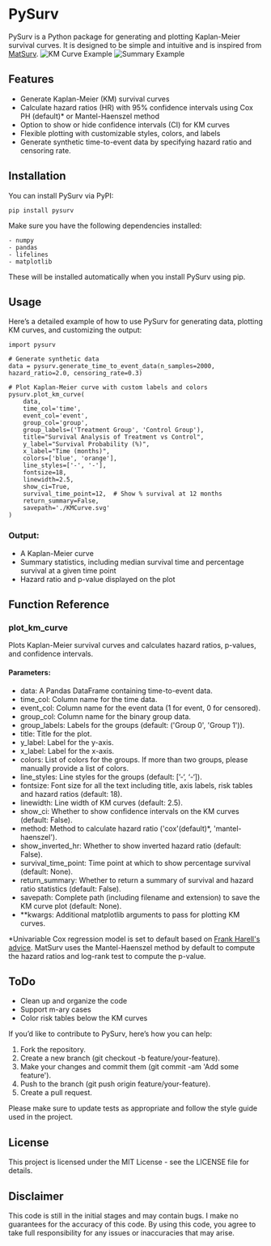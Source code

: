 # PySurv

PySurv is a Python package for generating and plotting Kaplan-Meier survival curves. It is designed to be simple and intuitive and is inspired from [MatSurv](https://github.com/aebergl/MatSurv).
![KM Curve Example](images/KMCurve.png)
![Summary Example](images/Summary.png)

## Features

- Generate Kaplan-Meier (KM) survival curves
- Calculate hazard ratios (HR) with 95% confidence intervals using Cox PH (default)* or Mantel-Haenszel method
- Option to show or hide confidence intervals (CI) for KM curves
- Flexible plotting with customizable styles, colors, and labels
- Generate synthetic time-to-event data by specifying hazard ratio and censoring rate.

## Installation

You can install PySurv via PyPI:
```
pip install pysurv
```
Make sure you have the following dependencies installed:
```
- numpy
- pandas
- lifelines
- matplotlib
```
These will be installed automatically when you install PySurv using pip.

## Usage

Here’s a detailed example of how to use PySurv for generating data, plotting KM curves, and customizing the output:
```
import pysurv

# Generate synthetic data
data = pysurv.generate_time_to_event_data(n_samples=2000, hazard_ratio=2.0, censoring_rate=0.3)

# Plot Kaplan-Meier curve with custom labels and colors
pysurv.plot_km_curve(
    data, 
    time_col='time', 
    event_col='event', 
    group_col='group', 
    group_labels=('Treatment Group', 'Control Group'),
    title="Survival Analysis of Treatment vs Control",
    y_label="Survival Probability (%)",
    x_label="Time (months)",
    colors=['blue', 'orange'], 
    line_styles=['-', '-'],
    fontsize=18,
    linewidth=2.5,
    show_ci=True,
    survival_time_point=12,  # Show % survival at 12 months
    return_summary=False,
    savepath='./KMCurve.svg'
)
```

### Output:

- A Kaplan-Meier curve
- Summary statistics, including median survival time and percentage survival at a given time point
- Hazard ratio and p-value displayed on the plot

## Function Reference

### plot_km_curve

Plots Kaplan-Meier survival curves and calculates hazard ratios, p-values, and confidence intervals.

#### Parameters:
- data: A Pandas DataFrame containing time-to-event data.
- time_col: Column name for the time data.
- event_col: Column name for the event data (1 for event, 0 for censored).
- group_col: Column name for the binary group data.
- group_labels: Labels for the groups (default: ('Group 0', 'Group 1')).
- title: Title for the plot.
- y_label: Label for the y-axis.
- x_label: Label for the x-axis.
- colors: List of colors for the groups. If more than two groups, please manually provide a list of colors.
- line_styles: Line styles for the groups (default: [’-‘, ‘-‘]).
- fontsize: Font size for all the text including title, axis labels, risk tables and hazard ratios (default: 18).
- linewidth: Line width of KM curves (default: 2.5).
- show_ci: Whether to show confidence intervals on the KM curves (default: False).
- method: Method to calculate hazard ratio ('cox'(default)*, 'mantel-haenszel').
- show_inverted_hr: Whether to show inverted hazard ratio (default: False).
- survival_time_point: Time point at which to show percentage survival (default: None).
- return_summary: Whether to return a summary of survival and hazard ratio statistics (default: False).
- savepath: Complete path (including filename and extension) to save the KM curve plot (default: None).
- **kwargs: Additional matplotlib arguments to pass for plotting KM curves.

*Univariable Cox regression model is set to default based on [Frank Harell's advice](https://discourse.datamethods.org/t/when-is-log-rank-preferred-over-univariable-cox-regression/2344). MatSurv uses the Mantel-Haenszel method by default to compute the hazard ratios and log-rank test to compute the p-value.

## ToDo
- Clean up and organize the code
- Support m-ary cases
- Color risk tables below the KM curves

If you’d like to contribute to PySurv, here’s how you can help:

1. Fork the repository.
2. Create a new branch (git checkout -b feature/your-feature).
3. Make your changes and commit them (git commit -am 'Add some feature').
4. Push to the branch (git push origin feature/your-feature).
5. Create a pull request.

Please make sure to update tests as appropriate and follow the style guide used in the project.

## License

This project is licensed under the MIT License - see the LICENSE file for details.

## Disclaimer
This code is still in the initial stages and may contain bugs. I make no guarantees for the accuracy of this code. By using this code, you agree to take full responsibility for any issues or inaccuracies that may arise.